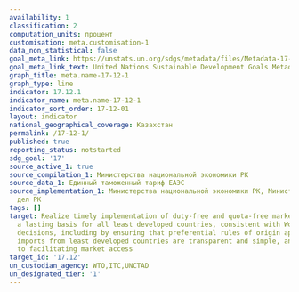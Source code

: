 ```yaml
---
availability: 1
classification: 2
computation_units: процент
customisation: meta.customisation-1
data_non_statistical: false
goal_meta_link: https://unstats.un.org/sdgs/metadata/files/Metadata-17-12-01.pdf
goal_meta_link_text: United Nations Sustainable Development Goals Metadata (pdf 468kB)
graph_title: meta.name-17-12-1
graph_type: line
indicator: 17.12.1
indicator_name: meta.name-17-12-1
indicator_sort_order: 17-12-01
layout: indicator
national_geographical_coverage: Казахстан
permalink: /17-12-1/
published: true
reporting_status: notstarted
sdg_goal: '17'
source_active_1: true
source_compilation_1: Министерства национальной экономики РК
source_data_1: Единный таможенный тариф ЕАЭС
source_implementation_1: Министерства национальной экономики РК, Министерство иностранных
  дел РК
tags: []
target: Realize timely implementation of duty-free and quota-free market access on
  a lasting basis for all least developed countries, consistent with World Trade Organization
  decisions, including by ensuring that preferential rules of origin applicable to
  imports from least developed countries are transparent and simple, and contribute
  to facilitating market access
target_id: '17.12'
un_custodian_agency: WTO,ITC,UNCTAD
un_designated_tier: '1'
---
```

